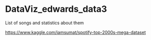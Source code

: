 # DataViz_edwards_data3
List of songs and statistics about them

https://www.kaggle.com/iamsumat/spotify-top-2000s-mega-dataset

